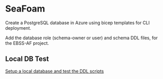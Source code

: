# SeaFoam
Create a PostgreSQL database in Azure using bicep templates for CLI deployment.

Add the database role (schema-owner or user) and schema DDL files, for the EBSS-AF project.

## Local DB Test
[Setup a local database and test the DDL scripts](localdb.md)


